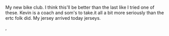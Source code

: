 My new bike club. I think this'll be better than the last like I tried one of these. Kevin is a coach and som's to take.it all a bit more seriously than the ertc folk did. My jersey arrived today jerseys.

,